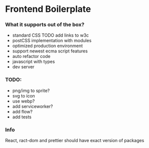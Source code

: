 # Frontend Boilerplate

### What it supports out of the box?

- standard CSS TODO add links to w3c
- postCSS implementation with modules
- optimized production environment
- support newest ecma script features
- auto refactor code
- javascript with types
- dev server

### TODO:

- png/img to sprite?
- svg to icon
- use webp?
- add serviceworker?
- add flow?
- add tests

### Info

React, ract-dom and prettier should have exact version of packages
